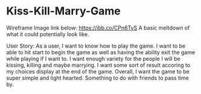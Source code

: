 # Kiss-Kill-Marry-Game
Wireframe Image link below:
    https://ibb.co/CPn6TyS
A basic meltdown of what it could potentially look like.

User Story:
As a user, I want to know how to play the game. I want to be able to hit start to begin the game as well as having the ability exit the game while playing if I want to. I want enough variety for the people I will be kissing, killing and maybe marrying. I want some sort of result accoring to my choices display at the end of the game. Overall, I want the game to be super simple and light hearted. Something to do with friends to pass time by.
